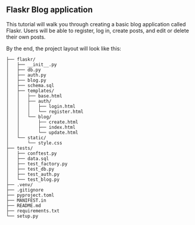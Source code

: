 ## Flaskr Blog application

This tutorial will walk you through creating a basic blog application called Flaskr. Users will be able to register, log in, create posts, and edit or delete their own posts. 

By the end, the project layout will look like this:

```text
├── flaskr/
│   ├── __init__.py
│   ├── db.py
│   ├── auth.py
│   ├── blog.py
│   ├── schema.sql
│   ├── templates/
│   │   ├── base.html
│   │   ├── auth/
│   │   │   ├── login.html
│   │   │   └── register.html
│   │   └── blog/
│   │       ├── create.html
│   │       ├── index.html 
│   │       └── update.html
│   └── static/
│       └── style.css
├── tests/
│   ├── conftest.py
│   ├── data.sql
│   ├── test_factory.py
│   ├── test_db.py
│   ├── test_auth.py
│   └── test_blog.py
├── .venv/
├── .gitignore
├── pyproject.toml
├── MANIFEST.in
├── README.md
├── requirements.txt
└── setup.py
```
